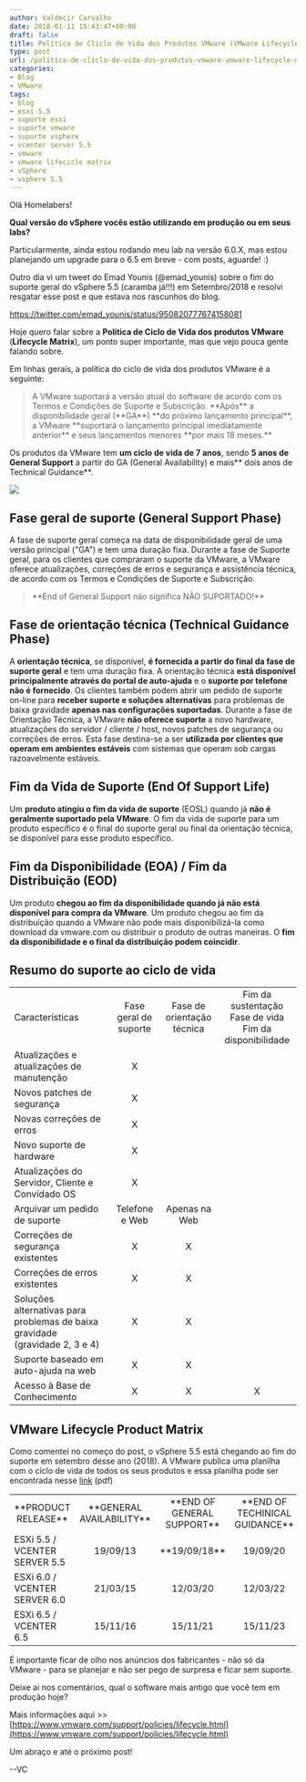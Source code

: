 ```yaml
---
author: Valdecir Carvalho
date: 2018-01-11 15:43:47+00:00
draft: false
title: Política de Cliclo de Vida dos Produtos VMware (VMware Lifecycle Matrix)
type: post
url: /politica-de-cliclo-de-vida-dos-produtos-vmware-vmware-lifecycle-matrix/
categories:
- Blog
- VMware
tags:
- blog
- esxi 5.5
- suporte esxi
- suporte vmware
- suporte vsphere
- vcenter server 5.5
- vmware
- vmware lifecicle matrix
- vSphere
- vsphere 5.5
---
```


Olá Homelabers!

**Qual versão do vSphere vocês estão utilizando em produção ou em seus labs?**

Particularmente, ainda estou rodando meu lab na versão 6.0.X, mas estou planejando um upgrade para o 6.5 em breve - com posts, aguarde! :)

Outro dia vi um tweet do Emad Younis (@emad_younis) sobre o fim do suporte geral do vSphere 5.5 (caramba já!!!) em Setembro/2018 e resolvi resgatar esse post e que estava nos rascunhos do blog.

https://twitter.com/emad_younis/status/950820777674158081

Hoje quero falar sobre a **Política de Ciclo de Vida dos produtos VMware** (**Lifecycle Matrix**), um ponto super importante, mas que vejo pouca gente falando sobre.

Em linhas gerais, a política do ciclo de vida dos produtos VMware é a seguinte:



<blockquote>A VMware suportará a versão atual do software de acordo com os Termos e Condições de Suporte e Subscrição. **Após** a disponibilidade geral (**GA**) **do próximo lançamento principal**, a VMware **suportará o lançamento principal imediatamente anterior** e seus lançamentos menores **por mais 18 meses.**</blockquote>



















Os produtos da VMware tem **um ciclo de vida de 7 anos**, sendo **5 anos de General Support** a partir do GA (General Availability) e mais** dois anos de Technical Guidance**.

![](/imagens/2018/01/vmware-lifecycle-police-matrix.jpg)



### 




## Fase geral de suporte (General Support Phase)


A fase de suporte geral começa na data de disponibilidade geral de uma versão principal ("GA") e tem uma duração fixa. Durante a fase de Suporte geral, para os clientes que compraram o suporte da VMware, a VMware oferece atualizações, correções de erros e segurança e assistência técnica, de acordo com os Termos e Condições de Suporte e Subscrição.


<blockquote>**End of General Support não significa NÃO SUPORTADO!**</blockquote>



































## Fase de orientação técnica (Technical Guidance Phase)


A **orientação técnica**, se disponível, **é fornecida a partir do final da fase de suporte geral** e tem uma duração fixa. A orientação técnica **está disponível principalmente através do portal de auto-ajuda** e o **suporte por telefone não é fornecido**. Os clientes também podem abrir um pedido de suporte on-line para **receber suporte e soluções alternativas** para problemas de baixa gravidade **apenas nas configurações suportadas**. Durante a fase de Orientação Técnica, a VMware **não oferece suporte** a novo hardware, atualizações do servidor / cliente / host, novos patches de segurança ou correções de erros. Esta fase destina-se a ser **utilizada por clientes que operam em ambientes estáveis** ​​com sistemas que operam sob cargas razoavelmente estáveis.


































## Fim da Vida de Suporte (End Of Support Life)


Um **produto atingiu o fim da vida de suporte** (EOSL) quando já **não é **geralmente** suportado pela VMware**. O fim da vida de suporte para um produto específico é o final do suporte geral ou final da orientação técnica, se disponível para esse produto específico.


































## Fim da Disponibilidade (EOA) / Fim da Distribuição (EOD)


Um produto **chegou ao fim da disponibilidade quando já não está disponível para compra da VMware**. Um produto chegou ao fim da distribuição quando a VMware não pode mais disponibilizá-la como download da vmware.com ou distribuir o produto de outras maneiras. O **fim da disponibilidade e o final da distribuição podem coincidir**.



















## Resumo do suporte ao ciclo de vida



<table width="997" >
<tbody >
<tr >

<td width="548" >Características
</td>

<td width="125" style="text-align: center;" >Fase geral de suporte
</td>

<td width="132" style="text-align: center;" >Fase de orientação técnica
</td>

<td width="192" style="text-align: center;" >Fim da sustentação Fase de vida Fim da disponibilidade
</td>
</tr>
<tr >

<td >Atualizações e atualizações de manutenção
</td>

<td style="text-align: center;" >X
</td>

<td style="text-align: center;" >
</td>

<td style="text-align: center;" >
</td>
</tr>
<tr >

<td >Novos patches de segurança
</td>

<td style="text-align: center;" >X
</td>

<td style="text-align: center;" >
</td>

<td style="text-align: center;" >
</td>
</tr>
<tr >

<td >Novas correções de erros
</td>

<td style="text-align: center;" >X
</td>

<td style="text-align: center;" >
</td>

<td style="text-align: center;" >
</td>
</tr>
<tr >

<td >Novo suporte de hardware
</td>

<td style="text-align: center;" >X
</td>

<td style="text-align: center;" >
</td>

<td style="text-align: center;" >
</td>
</tr>
<tr >

<td >Atualizações do Servidor, Cliente e Convidado OS
</td>

<td style="text-align: center;" >X
</td>

<td style="text-align: center;" >
</td>

<td style="text-align: center;" >
</td>
</tr>
<tr >

<td >Arquivar um pedido de suporte
</td>

<td style="text-align: center;" >Telefone e Web
</td>

<td style="text-align: center;" >Apenas na Web
</td>

<td style="text-align: center;" >
</td>
</tr>
<tr >

<td >Correções de segurança existentes
</td>

<td style="text-align: center;" >X
</td>

<td style="text-align: center;" >X
</td>

<td style="text-align: center;" >
</td>
</tr>
<tr >

<td >Correções de erros existentes
</td>

<td style="text-align: center;" >X
</td>

<td style="text-align: center;" >X
</td>

<td style="text-align: center;" >
</td>
</tr>
<tr >

<td >Soluções alternativas para problemas de baixa gravidade (gravidade 2, 3 e 4)
</td>

<td style="text-align: center;" >X
</td>

<td style="text-align: center;" >X
</td>

<td style="text-align: center;" >
</td>
</tr>
<tr >

<td >Suporte baseado em auto-ajuda na web
</td>

<td style="text-align: center;" >X
</td>

<td style="text-align: center;" >X
</td>

<td style="text-align: center;" >
</td>
</tr>
<tr >

<td >Acesso à Base de Conhecimento
</td>

<td style="text-align: center;" >X
</td>

<td style="text-align: center;" >X
</td>

<td style="text-align: center;" >X
</td>
</tr>
</tbody>
</table>



## VMware Lifecycle Product Matrix



Como comentei no começo do post, o vSphere 5.5 está chegando ao fim do suporte em setembro desse ano (2018). A VMware publica uma planilha com o ciclo de vida de todos os seus produtos e essa planilha pode ser encontrada nesse [link](https://www.vmware.com/content/dam/digitalmarketing/vmware/en/pdf/support/product-lifecycle-matrix.pdf) (pdf)

<table width="665" >
<tbody >
<tr >

<td width="220" style="text-align: center;" >**PRODUCT RELEASE**
</td>

<td width="123" style="text-align: center;" >**GENERAL AVAILABILITY**
</td>

<td width="167" style="text-align: center;" >**END OF GENERAL SUPPORT**
</td>

<td width="155" style="text-align: center;" >**END OF TECHINICAL GUIDANCE**
</td>
</tr>
<tr >

<td >ESXi 5.5 / VCENTER SERVER 5.5
</td>

<td style="text-align: center;" >19/09/13
</td>

<td style="text-align: center;" >**19/09/18**
</td>

<td style="text-align: center;" >19/09/20
</td>
</tr>
<tr >

<td >ESXi 6.0 / VCENTER SERVER 6.0
</td>

<td style="text-align: center;" >21/03/15
</td>

<td style="text-align: center;" >12/03/20
</td>

<td style="text-align: center;" >12/03/22
</td>
</tr>
<tr >

<td >ESXi 6.5 / VCENTER 6.5
</td>

<td style="text-align: center;" >15/11/16
</td>

<td style="text-align: center;" >15/11/21
</td>

<td style="text-align: center;" >15/11/23
</td>
</tr>
</tbody>
</table>

É importante ficar de olho nos anúncios dos fabricantes - não só da VMware - para se planejar e não ser pego de surpresa e ficar sem suporte.

Deixe ai nos comentários, qual o software mais antigo que você tem em produção hoje?

Mais informações aqui >> [https://www.vmware.com/support/policies/lifecycle.html](https://www.vmware.com/support/policies/lifecycle.html)



Um abraço e até o próximo post!

--VC
